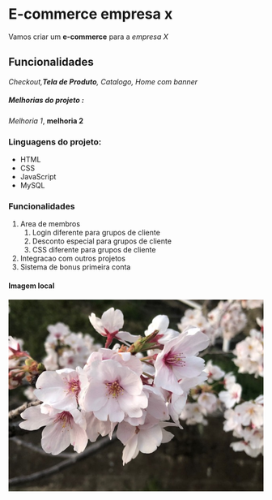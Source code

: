 # E-commerce empresa x

Vamos criar um **e-commerce** para a *empresa X*

## Funcionalidades 

_Checkout,**Tela de Produto**, Catalogo, Home com banner_

##### Melhorias do projeto :

_Melhoria 1_, **melhoria 2**

### Linguagens do projeto:

* HTML
* CSS
* JavaScript
* MySQL

### Funcionalidades

1. Area de membros
   1. Login diferente para grupos de cliente
   2. Desconto especial para grupos de cliente
   3. CSS diferente para grupos de cliente
2. Integracao com outros projetos
3. Sistema de bonus primeira conta 

#### Imagem local 

![Foto da flor de cerejeira ](img/IMG_0479.jpg)




